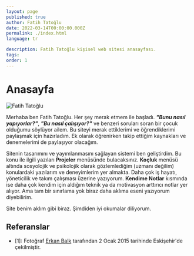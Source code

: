 ```yaml
---
layout: page
published: true
author: Fatih Tatoğlu
date: 2022-03-14T00:00:00.000Z
permalink: ./index.html
language: tr

description: Fatih Tatoğlu kişisel web sitesi anasayfası.
tags: 
order: 1
---
```


# Anasayfa

![Fatih Tatoğlu](../../image/about_me.jpg)

Merhaba ben Fatih Tatoğlu. Her şey merak etmem ile başladı. ***"Bunu nasıl yapıyorlar?"***, ***"Bu nasıl çalışıyor?"*** ve benzeri soruları soran bir çocuk olduğumu söylüyor ailem. Bu siteyi merak ettiklerimi ve öğrendiklerimi paylaşmak için hazırladım. Ek olarak öğrenirken takip ettiğim kaynakları ve denemelerimi de paylaşıyor olacağım.

Sitenin tasarımını ve yayımlanmasını sağlayan sistemi ben geliştirdim. Bu konu ile ilgili yazıları **Projeler** menüsünde bulacaksınız. **Koçluk** menüsü altında sosyolojik ve psikolojik olarak gözlemlediğim (uzmanı değilim) konulardaki yazılarım ve deneyimlerim yer almakta. Daha çok iş hayatı, yöneticilik ve takım çalışması üzerine yazıyorum. **Kendime Notlar** kısmında ise daha çok kendim için aldığım teknik ya da motivasyon arttırıcı notlar yer alıyor. Ama tam bir sınırlama yok biraz daha aklıma eseni yazıyorum diyebilirim.

Site benim aklım gibi biraz. Şimdiden iyi okumalar diliyorum.

## Referanslar

- [1]: Fotoğraf [Erkan Balk](https://www.facebook.com/erkan.balk "Erkan Balk | Facebook") tarafından 2 Ocak 2015 tarihinde Eskişehir'de çekilmiştir.
